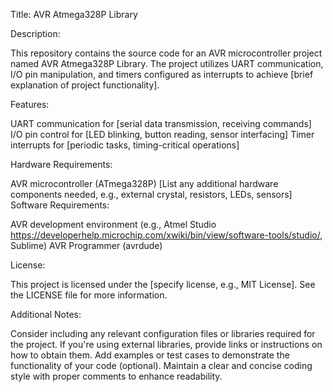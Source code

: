 Title: AVR Atmega328P Library

Description:

This repository contains the source code for an AVR microcontroller project named AVR Atmega328P Library. The project utilizes UART communication, I/O pin manipulation, and timers configured as interrupts to achieve [brief explanation of project functionality].


Features:

UART communication for [serial data transmission, receiving commands]
I/O pin control for [LED blinking, button reading, sensor interfacing]
Timer interrupts for [periodic tasks, timing-critical operations]


Hardware Requirements:

AVR microcontroller (ATmega328P)
[List any additional hardware components needed, e.g., external crystal, resistors, LEDs, sensors]
Software Requirements:

AVR development environment (e.g., Atmel Studio https://developerhelp.microchip.com/xwiki/bin/view/software-tools/studio/, Sublime)
AVR Programmer (avrdude)

License:

This project is licensed under the [specify license, e.g., MIT License]. See the LICENSE file for more information.

Additional Notes:

Consider including any relevant configuration files or libraries required for the project.
If you're using external libraries, provide links or instructions on how to obtain them.
Add examples or test cases to demonstrate the functionality of your code (optional).
Maintain a clear and concise coding style with proper comments to enhance readability.
